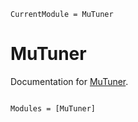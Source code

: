 ```@meta
CurrentModule = MuTuner
```

# MuTuner

Documentation for [MuTuner](https://github.com/cohensbw/MuTuner.jl).

```@index
```

```@autodocs
Modules = [MuTuner]
```
